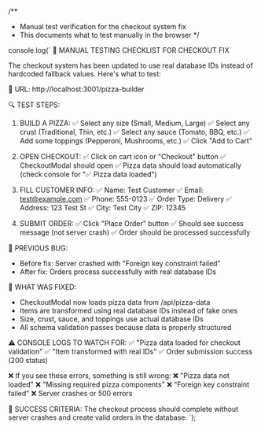 /**
 * Manual test verification for the checkout system fix
 * This documents what to test manually in the browser
 */

console.log(`
🧪 MANUAL TESTING CHECKLIST FOR CHECKOUT FIX

The checkout system has been updated to use real database IDs instead of hardcoded fallback values.
Here's what to test:

📍 URL: http://localhost:3001/pizza-builder

🔍 TEST STEPS:

1. BUILD A PIZZA:
   ✅ Select any size (Small, Medium, Large)
   ✅ Select any crust (Traditional, Thin, etc.)
   ✅ Select any sauce (Tomato, BBQ, etc.)
   ✅ Add some toppings (Pepperoni, Mushrooms, etc.)
   ✅ Click "Add to Cart"

2. OPEN CHECKOUT:
   ✅ Click on cart icon or "Checkout" button
   ✅ CheckoutModal should open
   ✅ Pizza data should load automatically (check console for "✅ Pizza data loaded")

3. FILL CUSTOMER INFO:
   ✅ Name: Test Customer
   ✅ Email: test@example.com
   ✅ Phone: 555-0123
   ✅ Order Type: Delivery
   ✅ Address: 123 Test St
   ✅ City: Test City
   ✅ ZIP: 12345

4. SUBMIT ORDER:
   ✅ Click "Place Order" button
   ✅ Should see success message (not server crash)
   ✅ Order should be processed successfully

🐛 PREVIOUS BUG:
- Before fix: Server crashed with "Foreign key constraint failed"
- After fix: Orders process successfully with real database IDs

🔧 WHAT WAS FIXED:
- CheckoutModal now loads pizza data from /api/pizza-data
- Items are transformed using real database IDs instead of fake ones
- Size, crust, sauce, and toppings use actual database IDs
- All schema validation passes because data is properly structured

⚠️ CONSOLE LOGS TO WATCH FOR:
✅ "Pizza data loaded for checkout validation"
✅ "Item transformed with real IDs"
✅ Order submission success (200 status)

❌ If you see these errors, something is still wrong:
❌ "Pizza data not loaded"
❌ "Missing required pizza components"
❌ "Foreign key constraint failed"
❌ Server crashes or 500 errors

🎯 SUCCESS CRITERIA:
The checkout process should complete without server crashes and create valid orders in the database.
`);
